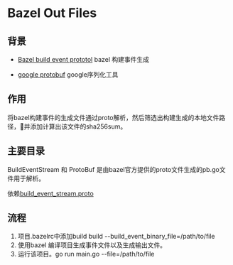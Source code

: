 # Bazel Out Files

## 背景

- [Bazel build event prototol](https://docs.bazel.build/versions/master/build-event-protocol.html) bazel 构建事件生成

- [google protobuf](https://developers.google.com/protocol-buffers/) google序列化工具

## 作用

将bazel构建事件的生成文件通过proto解析，然后筛选出构建生成的本地文件路径，并添加计算出该文件的sha256sum。

## 主要目录

BuildEventStream 和 ProtoBuf 是由bazel官方提供的proto文件生成的pb.go文件用于解析。

依赖[build_event_stream.proto](https://github.com/bazelbuild/bazel/blob/master/src/main/java/com/google/devtools/build/lib/buildeventstream/proto/build_event_stream.proto)

## 流程

1. 项目.bazelrc中添加build build --build_event_binary_file=/path/to/file
2. 使用bazel 编译项目生成事件文件以及生成输出文件。
3. 运行该项目。go run main.go --file=/path/to/file
